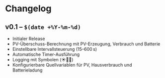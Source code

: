 # Changelog

## v0.1 – `$(date +%Y-%m-%d)`  
- Initialer Release  
- PV-Überschuss-Berechnung mit PV-Erzeugung, Verbrauch und Batterie  
- Einstellbare Intervallsteuerung (15–600 s)  
- Automatische Timer-Ausführung  
- Logging mit Symbolen (☀️🔋❌)  
- Konfigurierbare Quellvariablen für PV, Hausverbrauch und Batterieladung